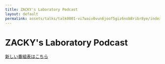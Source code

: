 ```yaml
---
title: ZACKY's Laboratory Podcast
layout: default
permalink: assets/talks/talk0001-vi7waiv0vun6joof5giz6nob8ribr8ye/index.html
---
```

# ZACKY's Laboratory Podcast

[新しい番組表はこちら](https://zacky1972.github.io/talks/)
